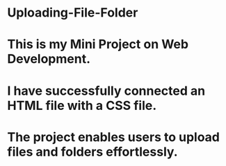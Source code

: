 # Uploading-File-Folder
# This is my Mini Project on Web Development.
# I have successfully connected an HTML file with a CSS file.
# The project enables users to upload files and folders effortlessly.
